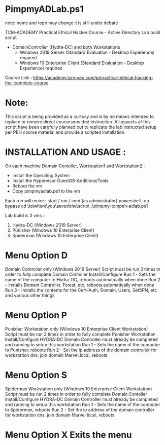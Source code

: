 # PimpmyADLab.ps1 
  note: name and repo may change it is still under debate 

TCM-ACADEMY Practical Ethical Hacker Course - Active Directory Lab build script
 - DomainController (Hydra-DC) and both Workstations
   - Windows 2019 Server (Standard Evaluation - Desktop Experience) required
   - Windows 10 Enterprise Client (Standard Evaluation - Desktop Experience) required

Course Link : 
https://academy.tcm-sec.com/p/practical-ethical-hacking-the-complete-course

# Note: 
  This script is being provided as a curtosy and is by no means intended to replace 
 or remove direct course provided instruction. All aspects of this script have been 
 carefully planned out to replicate the lab instructed setup per PEH course material
 and provide a scripted installation.
 
# INSTALLATION AND USAGE : 
 
 On each machine Domain Contoller, Workstation1 and Workstation2 : 
 - Install the Operating System
 - Install the Hypervisor GuestOS-Additions/Tools
 - Reboot the vm
 - Copy pimpmyadlab.ps1 to the vm
  
  Each run will reuire : 
  start / run / cmd (as administrator)
  powershell -ep bypass 
  cd \to\where\you\saved\the\script
  .\pimpmy-tcmpeh-adlab.ps1

 Lab build is 3 vms :
 1. Hydra-DC  (Windows 2019 Server) 
 2. Punisher  (Windows 10 Enterprise Client)
 3. Spiderman (Windows 10 Enterprise Client)

 # Menu Option D 
   Domain Controller only (Windows 2019 Server)
   Script must be run 3 times in order to fully complete Domain Contoller Install/Configure
   Run 1 - Sets the name of the computer to Hydra-DC, reboots automatically when done
   Run 2 - Installs Domain Controller, Forest, etc, reboots automatically when done
   Run 3 - Installs the contents for the Cert-Auth, Domain, Users, SetSPN, etc and various other things

 # Menu Option P 
   Punisher Workstation only (Windows 10 Enterprise Client Workstation)
   Script must be run 2 times in order to fully complete Punisher Workstation Install/Configure
   HYDRA-DC Domain Controller must already be completed and running to setup this workstation
   Run 1 - Sets the name of the computer to Punisher, reboots 
   Run 2 - Set the ip address of the domain controller for workstation dns, join domain Marvel.local, reboots

 # Menu Option S 
   Spiderman Workstation only (Windows 10 Enterprise Client Workstation)
   Script must be run 2 times in order to fully complete Domain Contoller Install/Configure
   HYDRA-DC Domain Controller must already be completed and running to setup this workstation
   Run 1 - Sets the name of the computer to Spiderman, reboots
   Run 2 - Set the ip address of the domain controller for workstation dns, join domain Marvel.local, reboots

 # Menu Option X  Exits the menu 